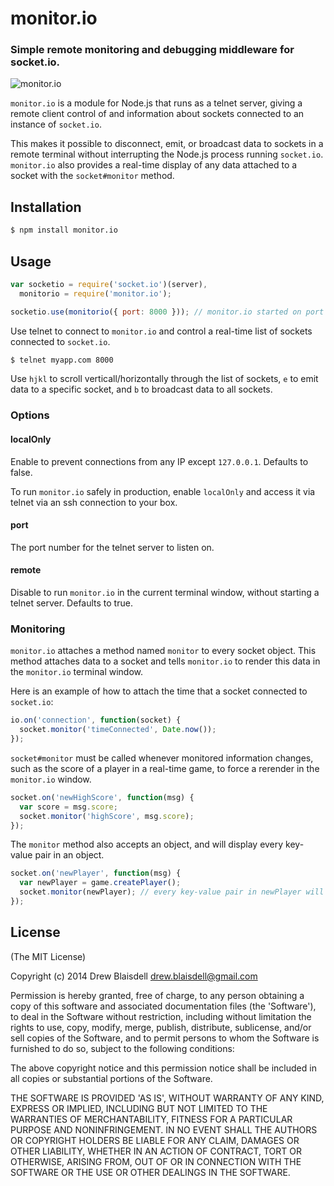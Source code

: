 monitor.io
==========
### Simple remote monitoring and debugging middleware for socket.io.

![monitor.io](https://i.imgur.com/O2XbYre.gif "monitor.io")

`monitor.io` is a module for Node.js that runs as a telnet server, giving a remote client control of and information about sockets connected to an instance of `socket.io`.

This makes it possible to disconnect, emit, or broadcast data to sockets in a remote terminal without interrupting the Node.js process running `socket.io`. `monitor.io` also provides a real-time display of any data attached to a socket with the `socket#monitor` method.

Installation
------------

``` bash
$ npm install monitor.io
```

Usage
-----

``` js
var socketio = require('socket.io')(server),
  monitorio = require('monitor.io');

socketio.use(monitorio({ port: 8000 })); // monitor.io started on port 8000
```

Use telnet to connect to `monitor.io` and control a real-time list of sockets connected to `socket.io`.

``` bash
$ telnet myapp.com 8000
```

Use `hjkl` to scroll verticall/horizontally through the list of sockets, `e` to emit data to a specific socket, and `b` to broadcast data to all sockets.

### Options

#### localOnly

Enable to prevent connections from any IP except `127.0.0.1`. Defaults to false.

To run `monitor.io` safely in production, enable `localOnly` and access it via telnet via an ssh connection to your box.

#### port

The port number for the telnet server to listen on.

#### remote

Disable to run `monitor.io` in the current terminal window, without starting a telnet server. Defaults to true.

### Monitoring

`monitor.io` attaches a method named `monitor` to every socket object. This method attaches data to a socket and tells `monitor.io` to render this data in the `monitor.io` terminal window.

Here is an example of how to attach the time that a socket connected to `socket.io`:

``` js
io.on('connection', function(socket) {
  socket.monitor('timeConnected', Date.now());  
});
```

`socket#monitor` must be called whenever monitored information changes, such as the score of a player in a real-time game, to force a rerender in the `monitor.io` window.

``` js
socket.on('newHighScore', function(msg) {
  var score = msg.score;
  socket.monitor('highScore', msg.score);
});
```

The `monitor` method also accepts an object, and will display every key-value pair in an object.

``` js
socket.on('newPlayer', function(msg) {
  var newPlayer = game.createPlayer();
  socket.monitor(newPlayer); // every key-value pair in newPlayer will be shown in the monitor.io terminal window.
});
```

License
-------
(The MIT License)

Copyright (c) 2014 Drew Blaisdell <drew.blaisdell@gmail.com>

Permission is hereby granted, free of charge, to any person obtaining a copy of this software and associated documentation files (the 'Software'), to deal in the Software without restriction, including without limitation the rights to use, copy, modify, merge, publish, distribute, sublicense, and/or sell copies of the Software, and to permit persons to whom the Software is furnished to do so, subject to the following conditions:

The above copyright notice and this permission notice shall be included in all copies or substantial portions of the Software.

THE SOFTWARE IS PROVIDED 'AS IS', WITHOUT WARRANTY OF ANY KIND, EXPRESS OR IMPLIED, INCLUDING BUT NOT LIMITED TO THE WARRANTIES OF MERCHANTABILITY, FITNESS FOR A PARTICULAR PURPOSE AND NONINFRINGEMENT. IN NO EVENT SHALL THE AUTHORS OR COPYRIGHT HOLDERS BE LIABLE FOR ANY CLAIM, DAMAGES OR OTHER LIABILITY, WHETHER IN AN ACTION OF CONTRACT, TORT OR OTHERWISE, ARISING FROM, OUT OF OR IN CONNECTION WITH THE SOFTWARE OR THE USE OR OTHER DEALINGS IN THE SOFTWARE.